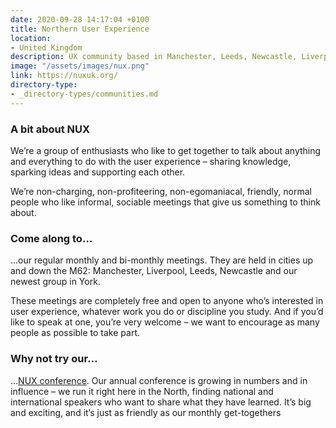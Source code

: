 ```yaml
---
date: 2020-09-28 14:17:04 +0100
title: Northern User Experience
location:
- United Kingdom
description: UX community based in Manchester, Leeds, Newcastle, Liverpool & York
image: "/assets/images/nux.png"
link: https://nuxuk.org/
directory-type:
- _directory-types/communities.md
---
```

### A bit about NUX

We’re a group of enthusiasts who like to get together to talk about anything and everything to do with the user experience – sharing knowledge, sparking ideas and supporting each other.

We’re non-charging, non-profiteering, non-egomaniacal, friendly, normal people who like informal, sociable meetings that give us something to think about.

### Come along to…

…our regular monthly and bi-monthly meetings. They are held in cities up and down the M62: Manchester, Liverpool, Leeds, Newcastle and our newest group in York.

These meetings are completely free and open to anyone who’s interested in user experience, whatever work you do or discipline you study. And if you’d like to speak at one, you’re very welcome – we want to encourage as many people as possible to take part.

### Why not try our…

…[NUX conference](http://nuxconf.uk/). Our annual conference is growing in numbers and in influence – we run it right here in the North, finding national and international speakers who want to share what they have learned. It’s big and exciting, and it’s just as friendly as our monthly get-togethers